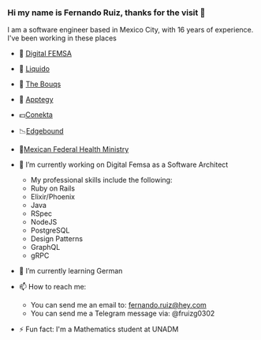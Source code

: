 ### Hi my name is Fernando Ruiz, thanks for the visit 👋

I am a software engineer based in Mexico City, with 16 years of experience. I've been working in these places

- 🏪 [Digital FEMSA](https://www.femsa.com/es/unidades-de-negocio/digital-femsa/)

- 🌊 [Liquido](https://www.liquido.com)

- 💐 [The Bouqs](https://bouqs.com)

- 🚌 [Apptegy](https://apptegy.com/)

- 💵[Conekta](https://conekta.com/)

- 📉[Edgebound](https://conekta.com/)

- 🏥[Mexican Federal Health Ministry](https://www.gob.mx/salud)

- 🔭 I’m currently working on Digital Femsa as a Software Architect
  - My professional skills include the following: 
  - Ruby on Rails
  - Elixir/Phoenix
  - Java
  - RSpec
  - NodeJS
  - PostgreSQL
  - Design Patterns
  - GraphQL
  - gRPC
- 🌱 I’m currently learning German
- 📫 How to reach me:
  - You can send me an email to: fernando.ruiz@hey.com
  - You can send me a Telegram message via: @fruizg0302
- ⚡ Fun fact: I'm a Mathematics student at UNADM


